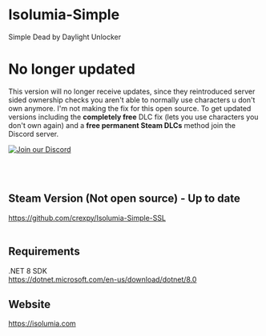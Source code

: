 # Isolumia-Simple
Simple Dead by Daylight Unlocker

# No longer updated
This version will no longer receive updates, since they reintroduced server sided ownership checks you aren't able to normally use characters u don't own anymore.
I'm not making the fix for this open source. To get updated versions including the <b>completely free</b> DLC fix (lets you use characters you don't own again) and a <b>free permanent Steam DLCs</b> method join the Discord server.

[![Join our Discord](https://invidget.switchblade.xyz/ZBsJ834qxj)](https://discord.gg/ZBsJ834qxj)

<br><br>

## Steam Version (Not open source) - Up to date
https://github.com/crexpy/Isolumia-Simple-SSL
<br><br>
## Requirements
.NET 8 SDK <br>
https://dotnet.microsoft.com/en-us/download/dotnet/8.0


## Website
https://isolumia.com
